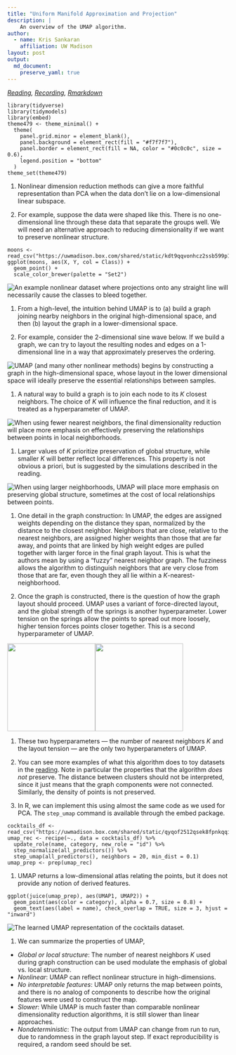 ```yaml
---
title: "Uniform Manifold Approximation and Projection"
description: |
    An overview of the UMAP algorithm.
author:
  - name: Kris Sankaran
    affiliation: UW Madison
layout: post
output:
  md_document:
    preserve_yaml: true
---
```


*[Reading](https://pair-code.github.io/understanding-umap),
[Recording](https://mediaspace.wisc.edu/media/Week%2010%20%5B4%5D%20Uniform%20Manifold%20Approximation%20and%20Projection/1_8tb5x1es),
[Rmarkdown](https://github.com/krisrs1128/stat479/blob/master/_posts/2021-03-24-week10-4/week10-4.Rmd)*

    library(tidyverse)
    library(tidymodels)
    library(embed)
    theme479 <- theme_minimal() + 
      theme(
        panel.grid.minor = element_blank(),
        panel.background = element_rect(fill = "#f7f7f7"),
        panel.border = element_rect(fill = NA, color = "#0c0c0c", size = 0.6),
        legend.position = "bottom"
      )
    theme_set(theme479)

1.  Nonlinear dimension reduction methods can give a more faithful
    representation than PCA when the data don’t lie on a low-dimensional
    linear subspace.

2.  For example, suppose the data were shaped like this. There is no
    one-dimensional line through these data that separate the groups
    well. We will need an alternative approach to reducing
    dimensionality if we want to preserve nonlinear structure.

<!-- -->

    moons <- read_csv("https://uwmadison.box.com/shared/static/kdt9qqvonhcz2ssb599p1nqganrg1w6k.csv")
    ggplot(moons, aes(X, Y, col = Class)) +
      geom_point() +
      scale_color_brewer(palette = "Set2")

![An example nonlinear dataset where projections onto any straight line
will necessarily cause the classes to bleed
together.](2022-12-28-week10-4_files/figure-markdown_strict/unnamed-chunk-2-1.png)

1.  From a high-level, the intuition behind UMAP is to (a) build a graph
    joining nearby neighbors in the original high-dimensional space, and
    then (b) layout the graph in a lower-dimensional space.

2.  For example, consider the 2-dimensional sine wave below. If we build
    a graph, we can try to layout the resulting nodes and edges on a
    1-dimensional line in a way that approximately preserves the
    ordering.

![UMAP (and many other nonlinear methods) begins by constructing a graph
in the high-dimensional space, whose layout in the lower dimensional
space will ideally preserve the essential relationships between
samples.](https://uwmadison.box.com/shared/static/k4hrx2s4cqmmheg6u0yclir8op42sb0s.png)

1.  A natural way to build a graph is to join each node to its *K*
    closest neighbors. The choice of *K* will influence the final
    reduction, and it is treated as a hyperparameter of UMAP.

![When using fewer nearest neighbors, the final dimensionality reduction
will place more emphasis on effectively preserving the relationships
between points in local
neighborhoods.](https://uwmadison.box.com/shared/static/ns6mpykr2zux3t35wuejc7ybtxngm98e.png)

1.  Larger values of *K* prioritize preservation of global structure,
    while smaller *K* will better reflect local differences. This
    property is not obvious a priori, but is suggested by the
    simulations described in the reading.

![When using larger neighborhoods, UMAP will place more emphasis on
preserving global structure, sometimes at the cost of local
relationships between
points.](https://uwmadison.box.com/shared/static/70utv1s9yv3h5kturf6i02knhi2jw2dl.png)

1.  One detail in the graph construction: In UMAP, the edges are
    assigned weights depending on the distance they span, normalized by
    the distance to the closest neighbor. Neighbors that are close,
    relative to the nearest neighbors, are assigned higher weights than
    those that are far away, and points that are linked by high weight
    edges are pulled together with larger force in the final graph
    layout. This is what the authors mean by using a “fuzzy” nearest
    neighbor graph. The fuzziness allows the algorithm to distinguish
    neighbors that are very close from those that are far, even though
    they all lie within a *K*-nearest-neighborhood.

2.  Once the graph is constructed, there is the question of how the
    graph layout should proceed. UMAP uses a variant of force-directed
    layout, and the global strength of the springs is another
    hyperparameter. Lower tension on the springs allow the points to
    spread out more loosely, higher tension forces points closer
    together. This is a second hyperparameter of UMAP.

<img src="https://uwmadison.box.com/shared/static/g6uqg4dauzfea0qrymaw5m77hl79adem.png" width="200" /><img src="https://uwmadison.box.com/shared/static/vo96qoakuzm8kx8h7sbuqfaulksfvm1j.png" width="200" />

1.  These two hyperparameters — the number of nearest neighbors *K* and
    the layout tension — are the only two hyperparameters of UMAP.

2.  You can see more examples of what this algorithm does to toy
    datasets in the
    [reading](https://pair-code.github.io/understanding-umap). Note in
    particular the properties that the algorithm *does not* preserve.
    The distance between clusters should not be interpreted, since it
    just means that the graph components were not connected. Similarly,
    the density of points is not preserved.

3.  In R, we can implement this using almost the same code as we used
    for PCA. The `step_umap` command is available through the embed
    package.

<!-- -->

    cocktails_df <- read_csv("https://uwmadison.box.com/shared/static/qyqof2512qsek8fpnkqqiw3p1jb77acf.csv")
    umap_rec <- recipe(~., data = cocktails_df) %>%
      update_role(name, category, new_role = "id") %>%
      step_normalize(all_predictors()) %>%
      step_umap(all_predictors(), neighbors = 20, min_dist = 0.1)
    umap_prep <- prep(umap_rec)

1.  UMAP returns a low-dimensional atlas relating the points, but it
    does not provide any notion of derived features.

<!-- -->

    ggplot(juice(umap_prep), aes(UMAP1, UMAP2)) +
      geom_point(aes(color = category), alpha = 0.7, size = 0.8) +
      geom_text(aes(label = name), check_overlap = TRUE, size = 3, hjust = "inward")

![The learned UMAP representation of the cocktails
dataset.](2022-12-28-week10-4_files/figure-markdown_strict/unnamed-chunk-8-1.png)

1.  We can summarize the properties of UMAP,

-   *Global or local structure*: The number of nearest neighbors *K*
    used during graph construction can be used modulate the emphasis of
    global vs. local structure.
-   *Nonlinear*: UMAP can reflect nonlinear structure in
    high-dimensions.
-   *No interpretable features*: UMAP only returns the map between
    points, and there is no analog of components to describe how the
    original features were used to construct the map.
-   *Slower*: While UMAP is much faster than comparable nonlinear
    dimensionality reduction algorithms, it is still slower than linear
    approaches.
-   *Nondeterministic*: The output from UMAP can change from run to run,
    due to randomness in the graph layout step. If exact reproducibility
    is required, a random seed should be set.
